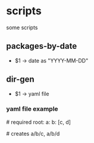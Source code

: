 # scripts
some scripts

## packages-by-date
- $1 -> date as "YYYY-MM-DD"

## dir-gen
- $1 -> yaml file
### yaml file example
\# required
root:
    a:
        b: [c, d]

\# creates a/b/c, a/b/d
